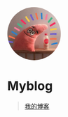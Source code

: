 <img src="./logo.jpg" alt="logo" style="width: 122px;height: 122px; border-radius: 50%;" />

# Myblog


> [我的博客](?id=myblog)

